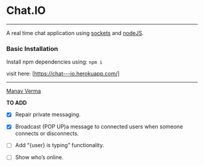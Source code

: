 # Chat.IO
---
A real time chat application using [sockets](https://socket.io/) and [nodeJS](https://nodejs.org/en/).

### Basic Installation
Install npm dependencies using:
`npm i`

<!-- visit here: [~~*Chat.IO*~~](#, "Link will be availible soon.") -->
visit here: [https://chat---io.herokuapp.com/]

---
[Manav Verma](https://github.com/vmanav)


**TO ADD**
- [X] Repair private messaging.

- [X] Broadcast (POP UP)a message to connected users when someone connects or disconnects.

- [ ] Add “{user} is typing” functionality.

- [ ] Show who’s online.

